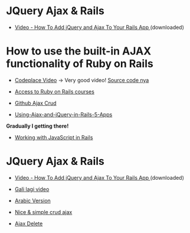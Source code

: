 # JQuery Ajax & Rails

* [Video - How To Add jQuery and Ajax To Your Rails App ](https://www.youtube.com/watch?v=K-sns5tNdTY) (downloaded) 

# How to use the built-in AJAX functionality of Ruby on Rails

* [Codeplace Video](https://www.youtube.com/watch?v=2Il7PPhen3o) -> Very good video!
[Source code nya](https://github.com/stukio/ajax_crud)

* [Access to Ruby on Rails courses](https://www.codeplace.com/library)

* [Github Ajax Crud](https://github.com/stukio/ajax_crud)  

* [Using-Ajax-and-jQuery-in-Rails-5-Apps](https://rubyplus.com/articles/4211-Using-Ajax-and-jQuery-in-Rails-5-Apps)

**Gradually I getting there!**

* [Working with JavaScript in Rails](http://guides.rubyonrails.org/working_with_javascript_in_rails.html)

# JQuery Ajax & Rails

* [Video - How To Add jQuery and Ajax To Your Rails App ](https://www.youtube.com/watch?v=K-sns5tNdTY) (downloaded) 

* [Gali lagi video](https://www.youtube.com/watch?v=BeCmxH2cm48&index=3&list=PLm8ctt9NhMNV5X3s8n3x3uNyqh7bk9L8s) 

* [Arabic Version](https://www.youtube.com/watch?v=_eXKV5qk3Ic&index=7&list=PLh-GhYwaDgIHcxyNV-WZmDCoqubG2PJ2Y)

* [Nice & simple crud ajax](https://richonrails.com/articles/basic-ajax-in-ruby-on-rails)

* [Ajax Delete](https://www.tutorialspoint.com/ruby-on-rails/rails-file-uploading.htm)
